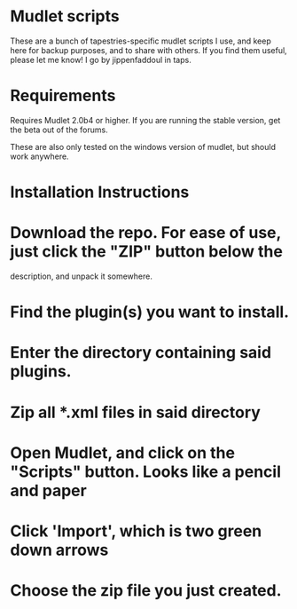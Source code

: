 Mudlet scripts
==============

These are a bunch of tapestries-specific mudlet scripts I use, and keep here
for backup purposes, and to share with others. If you find them useful,
please let me know! I go by jippenfaddoul in taps.


Requirements
============

Requires Mudlet 2.0b4 or higher. If you are running the stable version, get
the beta out of the forums.

These are also only tested on the windows version of mudlet, but should work
anywhere.


Installation Instructions
=========================

# Download the repo. For ease of use, just click the "ZIP" button below the
  description, and unpack it somewhere.

# Find the plugin(s) you want to install.

# Enter the directory containing said plugins.

# Zip all *.xml files in said directory

# Open Mudlet, and click on the "Scripts" button. Looks like a pencil and paper

# Click 'Import', which is two green down arrows

# Choose the zip file you just created.